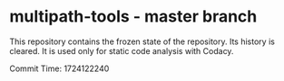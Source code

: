 # multipath-tools - master branch

This repository contains the frozen state of the repository.
Its history is cleared. It is used only for static code
analysis with Codacy.

Commit Time: 1724122240